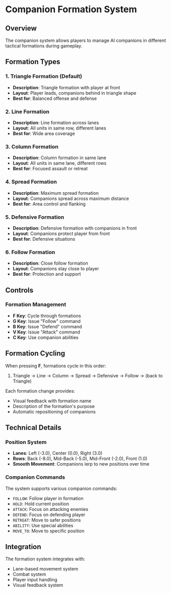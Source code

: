 # Companion Formation System

## Overview
The companion system allows players to manage AI companions in different tactical formations during gameplay.

## Formation Types

### 1. **Triangle Formation** (Default)
- **Description**: Triangle formation with player at front
- **Layout**: Player leads, companions behind in triangle shape
- **Best for**: Balanced offense and defense

### 2. **Line Formation**
- **Description**: Line formation across lanes
- **Layout**: All units in same row, different lanes
- **Best for**: Wide area coverage

### 3. **Column Formation**
- **Description**: Column formation in same lane
- **Layout**: All units in same lane, different rows
- **Best for**: Focused assault or retreat

### 4. **Spread Formation**
- **Description**: Maximum spread formation
- **Layout**: Companions spread across maximum distance
- **Best for**: Area control and flanking

### 5. **Defensive Formation**
- **Description**: Defensive formation with companions in front
- **Layout**: Companions protect player from front
- **Best for**: Defensive situations

### 6. **Follow Formation**
- **Description**: Close follow formation
- **Layout**: Companions stay close to player
- **Best for**: Protection and support

## Controls

### Formation Management
- **F Key**: Cycle through formations
- **G Key**: Issue "Follow" command
- **B Key**: Issue "Defend" command  
- **V Key**: Issue "Attack" command
- **C Key**: Use companion abilities

## Formation Cycling
When pressing **F**, formations cycle in this order:
1. Triangle → Line → Column → Spread → Defensive → Follow → (back to Triangle)

Each formation change provides:
- Visual feedback with formation name
- Description of the formation's purpose
- Automatic repositioning of companions

## Technical Details

### Position System
- **Lanes**: Left (-3.0), Center (0.0), Right (3.0)
- **Rows**: Back (-8.0), Mid-Back (-5.0), Mid-Front (-2.0), Front (1.0)
- **Smooth Movement**: Companions lerp to new positions over time

### Companion Commands
The system supports various companion commands:
- `FOLLOW`: Follow player in formation
- `HOLD`: Hold current position
- `ATTACK`: Focus on attacking enemies
- `DEFEND`: Focus on defending player
- `RETREAT`: Move to safer positions
- `ABILITY`: Use special abilities
- `MOVE_TO`: Move to specific position

## Integration
The formation system integrates with:
- Lane-based movement system
- Combat system
- Player input handling
- Visual feedback system
